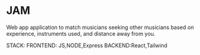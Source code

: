 # JAM

Web app application to match musicians seeking other musicians based on experience, instruments used, and distance away from you.

STACK:
FRONTEND: JS,NODE,Express
BACKEND:React,Tailwind

